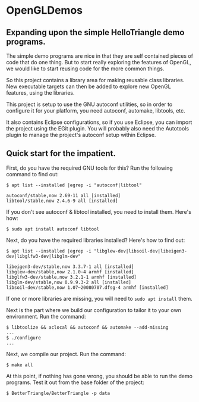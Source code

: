 # OpenGLDemos

## Expanding upon the simple HelloTriangle demo programs.

The simple demo programs are nice in that they are self contained pieces of code
that do one thing.  But to start really exploring the features of OpenGL, we would
like to start reusing code for the more common things.

So this project contains a library area for making reusable class libraries.
New executable targets can then be added to explore new OpenGL features, using the
libraries.

This project is setup to use the GNU autoconf utilities, so in order to configure it
for your platform, you need autoconf, automake, libtools, etc.

It also contains Eclipse configurations, so if you use Eclipse, you can import the
project using the EGit plugin.  You will probably also need the Autotools plugin to
manage the project's autoconf setup within Eclipse.


## Quick start for the impatient.

First, do you have the required GNU tools for this?  Run the following command to find out:

```
$ apt list --installed |egrep -i "autoconf|libtool"

autoconf/stable,now 2.69-11 all [installed]
libtool/stable,now 2.4.6-9 all [installed]
```

If you don't see autoconf & libtool installed, you need to install them.  Here's how:

```
$ sudo apt install autoconf libtool
```

Next, do you have the required libraries installed?  Here's how to find out:

```
$ apt list --installed |egrep -i "libglew-dev|libsoil-dev|libeigen3-dev|libglfw3-dev|libglm-dev"

libeigen3-dev/stable,now 3.3.7-1 all [installed]
libglew-dev/stable,now 2.1.0-4 armhf [installed]
libglfw3-dev/stable,now 3.2.1-1 armhf [installed]
libglm-dev/stable,now 0.9.9.3-2 all [installed]
libsoil-dev/stable,now 1.07~20080707.dfsg-4 armhf [installed]
```

If one or more libraries are missing, you will need to `sudo apt install` them.

Next is the part where we build our configuration to tailor it to your own environment.  Run the command:

```
$ libtoolize && aclocal && autoconf && automake --add-missing
...
$ ./configure
...
```

Next, we compile our project.  Run the command:

```
$ make all
```

At this point, if nothing has gone wrong, you should be able to run the demo programs. Test it out from the base folder of the project:

```
$ BetterTriangle/BetterTriangle -p data
```
